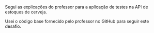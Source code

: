 Segui as explicações do professor para a aplicação de testes na API de estoques de cerveja.

Usei o código base fornecido pelo professor no GitHub para seguir este desafio.